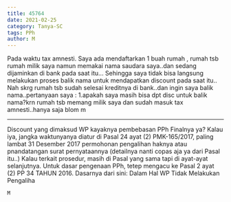 ```yaml
---
title: 45764
date: 2021-02-25
category: Tanya-SC
tags: PPh
author: M
---
```


Pada waktu tax amnesti. Saya ada mendaftarkan 1 buah rumah , rumah tsb rumah milik saya namun memakai nama saudara saya..dan sedang dijaminkan di bank pada saat itu... Sehingga saya tidak bisa langsung melakukan proses balik nama untuk mendapatkan discount pada saat itu.. Nah skrg rumah tsb sudah selesai kreditnya di bank..dan ingin saya balik nama..pertanyaan saya : 1.apakah saya masih bisa dpt disc untuk balik nama?krn rumah tsb memang milik saya dan sudah masuk tax amnesti..hanya saja blom m

---

Discount yang dimaksud WP kayaknya pembebasan PPh Finalnya ya? Kalau iya, jangka waktunyanya diatur di Pasal 24 ayat (2) PMK-165/2017, paling lambat 31 Desember 2017 permohonan pengalihan haknya atau pnandatangan surat pernyataannya (detailnya nanti copas aja ya dari Pasal itu..) Kalau terkait prosedur, masih di Pasal yang sama tapi di ayat-ayat selanjutnya. Untuk dasar pengenaan PPh, tetep mengacu ke Pasal 2 ayat (2) PP 34 TAHUN 2016. Dasarnya dari sini: Dalam Hal WP Tidak Melakukan Pengaliha

`M`

